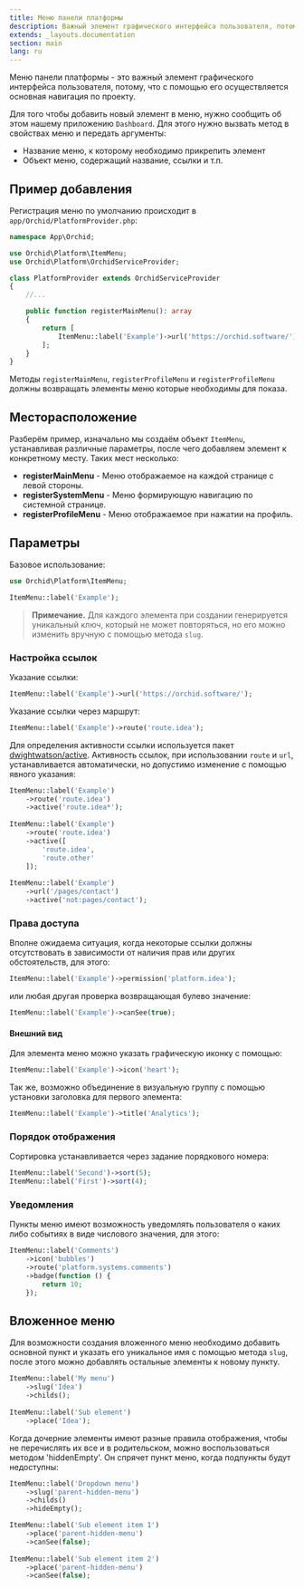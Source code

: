 ```yaml
---
title: Меню панели платформы
description: Важный элемент графического интерфейса пользователя, потому, что спомощью него осуществляется основаня навигация по проекту.
extends: _layouts.documentation
section: main
lang: ru
---
```


Меню панели платформы - это важный элемент графического интерфейса пользователя, потому, что с помощью его осуществляется основная навигация по проекту.


Для того чтобы добавить новый элемент в меню, нужно сообщить об этом нашему приложению `Dashboard`.
Для этого нужно вызвать метод в свойствах меню и передать аргументы: 

* Название меню, к которому необходимо прикрепить элемент
* Объект меню, содержащий название, ссылки и т.п.

## Пример добавления

Регистрация меню по умолчанию происходит в `app/Orchid/PlatformProvider.php`:

```php
namespace App\Orchid;

use Orchid\Platform\ItemMenu;
use Orchid\Platform\OrchidServiceProvider;

class PlatformProvider extends OrchidServiceProvider
{
    //...

    public function registerMainMenu(): array
    {
        return [
            ItemMenu::label('Example')->url('https://orchid.software/'),
        ];
    }
}
```

Методы `registerMainMenu`, `registerProfileMenu` и `registerProfileMenu` должны возвращать элементы меню которые необходимы для показа.


## Месторасположение

Разберём пример, изначально мы создаём объект `ItemMenu`, устанавливая различные параметры, после чего добавляем элемент к конкретному месту.
Таких мест несколько:

- **registerMainMenu** - Меню отображаемое на каждой странице с левой стороны.
- **registerSystemMenu** - Меню формирующую навигацию по системной странице.
- **registerProfileMenu** - Меню отображаемое при нажатии на профиль.

## Параметры


Базовое использование:

```php
use Orchid\Platform\ItemMenu;

ItemMenu::label('Example');
```

> **Примечание.** Для каждого элемента при создании генерируется уникальный ключ, который не может повторяться, но его можно изменить вручную с помощью метода `slug`.

### Настройка ссылок

Указание ссылки:

```php
ItemMenu::label('Example')->url('https://orchid.software/');
```
 
Указание ссылки через маршрут:
```php
ItemMenu::label('Example')->route('route.idea');
```

Для определения активности ссылки используется пакет [dwightwatson/active](https://github.com/dwightwatson/active).
Активность ссылок, при использовании `route` и `url`, устанавливается автоматически,
но допустимо изменение с помощью явного указания:

```php
ItemMenu::label('Example')
    ->route('route.idea')
    ->active('route.idea*');
    
ItemMenu::label('Example')
    ->route('route.idea')
    ->active([
        'route.idea',
        'route.other'
    ]);
    
ItemMenu::label('Example')
    ->url('/pages/contact')
    ->active('not:pages/contact');
```

### Права доступа

Вполне ожидаема ситуация, когда некоторые ссылки должны отсутствовать
в зависимости от наличия прав или других обстоятельств, для этого:

```php
ItemMenu::label('Example')->permission('platform.idea');
```

или любая другая проверка возвращающая булево значение:

```php
ItemMenu::label('Example')->canSee(true);
```

#### Внешний вид


Для элемента меню можно указать графическую иконку с помощью:

```php
ItemMenu::label('Example')->icon('heart');
```

Так же, возможно объединение в визуальную группу с помощью установки заголовка для первого элемента:

```php
ItemMenu::label('Example')->title('Analytics');
```

### Порядок отображения

Сортировка устанавливается через задание порядкового номера:

```php
ItemMenu::label('Second')->sort(5);
ItemMenu::label('First')->sort(4);
```

### Уведомления

Пункты меню имеют возможность уведомлять пользователя о каких либо событиях в виде числового значения, для этого:

```php
ItemMenu::label('Comments')
    ->icon('bubbles')
    ->route('platform.systems.comments')
    ->badge(function () {
        return 10;
    });
```

## Вложенное меню

Для возможности создания вложенного меню необходимо добавить основной пункт и указать его уникальное имя с помощью метода `slug`, после этого можно добавлять остальные элементы к новому пункту.


```php
ItemMenu::label('My menu')
    ->slug('Idea')
    ->childs();
    
ItemMenu::label('Sub element')
    ->place('Idea');
```


Когда дочерние элементы имеют разные правила отображения, чтобы не перечислять их все и в родительском, можно воспользоваться методом 'hiddenEmpty'. Он спрячет пункт меню, когда подпункты будут недоступны:

```php
ItemMenu::label('Dropdown menu')
    ->slug('parent-hidden-menu')
    ->childs()
    ->hideEmpty();

ItemMenu::label('Sub element item 1')
    ->place('parent-hidden-menu')
    ->canSee(false);
    
ItemMenu::label('Sub element item 2')
    ->place('parent-hidden-menu')
    ->canSee(false);
```

